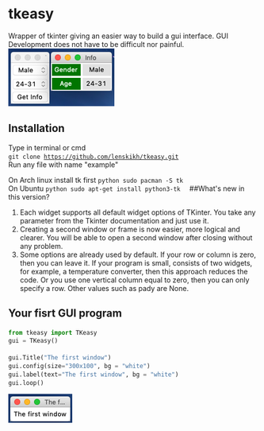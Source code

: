 # tkeasy
Wrapper of tkinter giving an easier way to build a gui interface. GUI Development does not have to be difficult nor painful.</br>
![Screenshot](/screenshots/droplist.png)

## Installation
Type in terminal or cmd</br>
<code>git clone https://github.com/lenskikh/tkeasy.git</code></br>
Run any file with name "example"

On Arch linux install tk first
    ```python
    sudo pacman -S tk
    ```
<br />
On Ubuntu
    ```python
    sudo apt-get install python3-tk 
    ```
##What's new in this version?

1. Each widget supports all default widget options of TKinter. You take any parameter from the Tkinter documentation and just use it.
2. Creating a second window or frame is now easier, more logical and clearer. You will be able to open a second window after closing without any problem.
3. Some options are already used by default. If your row or column is zero, then you can leave it. If your program is small, consists of two widgets, for example, a temperature converter, then this approach reduces the code. Or you use one vertical column equal to zero, then you can only specify a row. Other values such as pady are None. 

## Your fisrt GUI program
```python
from tkeasy import TKeasy
gui = TKeasy()

gui.Title("The first window")
gui.config(size="300x100", bg = "white")
gui.label(text="The first window", bg = "white")
gui.loop()
```
![Screenshot](/screenshots/thefirst.png)